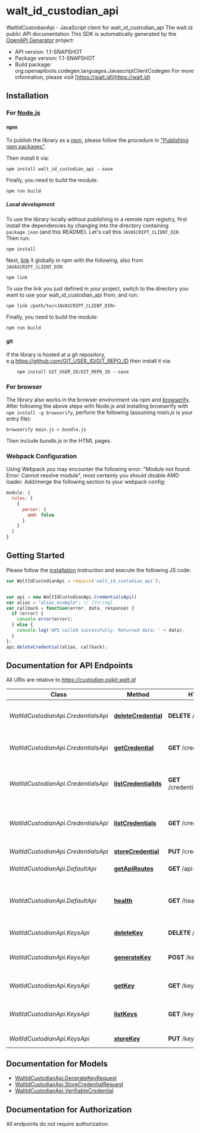 # walt_id_custodian_api

WaltIdCustodianApi - JavaScript client for walt_id_custodian_api
The walt.id public API documentation
This SDK is automatically generated by the [OpenAPI Generator](https://openapi-generator.tech) project:

- API version: 1.1-SNAPSHOT
- Package version: 1.1-SNAPSHOT
- Build package: org.openapitools.codegen.languages.JavascriptClientCodegen
For more information, please visit [https://walt.id](https://walt.id)

## Installation

### For [Node.js](https://nodejs.org/)

#### npm

To publish the library as a [npm](https://www.npmjs.com/), please follow the procedure in ["Publishing npm packages"](https://docs.npmjs.com/getting-started/publishing-npm-packages).

Then install it via:

```shell
npm install walt_id_custodian_api --save
```

Finally, you need to build the module:

```shell
npm run build
```

##### Local development

To use the library locally without publishing to a remote npm registry, first install the dependencies by changing into the directory containing `package.json` (and this README). Let's call this `JAVASCRIPT_CLIENT_DIR`. Then run:

```shell
npm install
```

Next, [link](https://docs.npmjs.com/cli/link) it globally in npm with the following, also from `JAVASCRIPT_CLIENT_DIR`:

```shell
npm link
```

To use the link you just defined in your project, switch to the directory you want to use your walt_id_custodian_api from, and run:

```shell
npm link /path/to/<JAVASCRIPT_CLIENT_DIR>
```

Finally, you need to build the module:

```shell
npm run build
```

#### git

If the library is hosted at a git repository, e.g.https://github.com/GIT_USER_ID/GIT_REPO_ID
then install it via:

```shell
    npm install GIT_USER_ID/GIT_REPO_ID --save
```

### For browser

The library also works in the browser environment via npm and [browserify](http://browserify.org/). After following
the above steps with Node.js and installing browserify with `npm install -g browserify`,
perform the following (assuming *main.js* is your entry file):

```shell
browserify main.js > bundle.js
```

Then include *bundle.js* in the HTML pages.

### Webpack Configuration

Using Webpack you may encounter the following error: "Module not found: Error:
Cannot resolve module", most certainly you should disable AMD loader. Add/merge
the following section to your webpack config:

```javascript
module: {
  rules: [
    {
      parser: {
        amd: false
      }
    }
  ]
}
```

## Getting Started

Please follow the [installation](#installation) instruction and execute the following JS code:

```javascript
var WaltIdCustodianApi = require('walt_id_custodian_api');


var api = new WaltIdCustodianApi.CredentialsApi()
var alias = "alias_example"; // {String} 
var callback = function(error, data, response) {
  if (error) {
    console.error(error);
  } else {
    console.log('API called successfully. Returned data: ' + data);
  }
};
api.deleteCredential(alias, callback);

```

## Documentation for API Endpoints

All URIs are relative to *https://custodian.ssikit.walt.id*

Class | Method | HTTP request | Description
------------ | ------------- | ------------- | -------------
*WaltIdCustodianApi.CredentialsApi* | [**deleteCredential**](docs/CredentialsApi.md#deleteCredential) | **DELETE** /credentials/{alias} | Deletes a specific credential by alias
*WaltIdCustodianApi.CredentialsApi* | [**getCredential**](docs/CredentialsApi.md#getCredential) | **GET** /credentials/{id} | Gets a specific Credential by id
*WaltIdCustodianApi.CredentialsApi* | [**listCredentialIds**](docs/CredentialsApi.md#listCredentialIds) | **GET** /credentials/listCredentialIds | Lists all credential IDs the custodian knows of
*WaltIdCustodianApi.CredentialsApi* | [**listCredentials**](docs/CredentialsApi.md#listCredentials) | **GET** /credentials | Lists all credentials the custodian knows of
*WaltIdCustodianApi.CredentialsApi* | [**storeCredential**](docs/CredentialsApi.md#storeCredential) | **PUT** /credentials/{alias} | Stores a credential
*WaltIdCustodianApi.DefaultApi* | [**getApiRoutes**](docs/DefaultApi.md#getApiRoutes) | **GET** /api-routes | Get apiRoutes
*WaltIdCustodianApi.DefaultApi* | [**health**](docs/DefaultApi.md#health) | **GET** /health | Returns HTTP 200 in case all services are up and running
*WaltIdCustodianApi.KeysApi* | [**deleteKey**](docs/KeysApi.md#deleteKey) | **DELETE** /keys/{id} | Deletes a specific key
*WaltIdCustodianApi.KeysApi* | [**generateKey**](docs/KeysApi.md#generateKey) | **POST** /keys/generate | Generates a key with a specific key algorithm
*WaltIdCustodianApi.KeysApi* | [**getKey**](docs/KeysApi.md#getKey) | **GET** /keys/{alias} | Gets a key specified by its alias
*WaltIdCustodianApi.KeysApi* | [**listKeys**](docs/KeysApi.md#listKeys) | **GET** /keys | Lists all keys the custodian knows of
*WaltIdCustodianApi.KeysApi* | [**storeKey**](docs/KeysApi.md#storeKey) | **PUT** /keys/store | Stores a key


## Documentation for Models

 - [WaltIdCustodianApi.GenerateKeyRequest](docs/GenerateKeyRequest.md)
 - [WaltIdCustodianApi.StoreCredentialRequest](docs/StoreCredentialRequest.md)
 - [WaltIdCustodianApi.VerifiableCredential](docs/VerifiableCredential.md)


## Documentation for Authorization

All endpoints do not require authorization.
